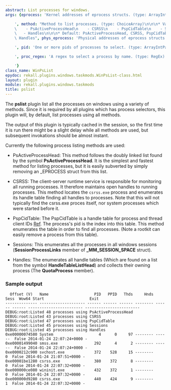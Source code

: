 ```yaml
---
abstract: List processes for windows.
args: {eprocess: 'Kernel addresses of eprocess structs. (type: ArrayIntParser)

    ', method: "Method to list processes. (type: ChoiceArray)\n\n\n* Valid Choices:\n\
    \    - PsActiveProcessHead\n    - CSRSS\n    - PspCidTable\n    - Sessions\n \
    \   - Handles\n\n\n* Default: PsActiveProcessHead, CSRSS, PspCidTable, Sessions,\
    \ Handles", phys_eprocess: 'Physical addresses of eprocess structs. (type: ArrayIntParser)

    ', pid: 'One or more pids of processes to select. (type: ArrayIntParser)

    ', proc_regex: 'A regex to select a process by name. (type: RegEx)

    '}
class_name: WinPsList
epydoc: rekall.plugins.windows.taskmods.WinPsList-class.html
layout: plugin
module: rekall.plugins.windows.taskmods
title: pslist
---
```


The **pslist** plugin list all the processes on windows using a variety of
methods. Since it is required by all plugins which has process selectors, this
plugin will, by default, list processes using all methods.

The output of this plugin is typically cached in the session, so the first time
it is run there might be a slight delay while all methods are used, but
subsequent invokations should be almost instant.

Currently the following process listing methods are used:

* PsActiveProcessHead: This method follows the doubly linked list found by the
  symbol **PsActiveProcessHead**. It is the simplest and fastest method for
  listing processes, but it is easily subverted by simply removing an _EPROCESS
  struct from this list.

* CSRSS: The client-server runtime service is responsible for monitoring all
  running processes. It therefore maintains open handles to running
  processes. This method locates the `csrss.exe` process and enumerates its
  handle table finding all handles to processes. Note that this will not
  typically find the csrss.exe proces itself, nor system processes which were
  started before it.

* PspCidTable: The PspCidTable is a handle table for process and thread client
  IDs [Ref](http://uninformed.org/index.cgi?v=3&a=7&p=6). The process's pid is
  the index into this table. This method enumerates the table in order to find
  all processes. (Note a rootkit can easily remove a process from this table).

* Sessions: This enumerates all the processes in all windows sessions
  (**SessionProcessLinks** member of **_MM_SESSION_SPACE** struct).

* Handles: The enumerates all handle tables (Which are found on a list from the
  symbol **HandleTableListHead**) and collects their owning process (The
  **QuotaProcess** member).

### Sample output

```
  Offset (V)   Name                    PID   PPID   Thds     Hnds   Sess  Wow64 Start                    Exit
-------------- -------------------- ------ ------ ------ -------- ------ ------ ------------------------ ------------------------
DEBUG:root:Listed 48 processes using PsActiveProcessHead
DEBUG:root:Listed 43 processes using CSRSS
DEBUG:root:Listed 47 processes using PspCidTable
DEBUG:root:Listed 45 processes using Sessions
DEBUG:root:Listed 45 processes using Handles
0xe00000074580 System                    4      0     97 -------- ------  False 2014-01-24 22:07:24+0000 -
0xe00001499040 smss.exe                292      4      2 -------- ------  False 2014-01-24 22:07:24+0000 -
0xe0000212c900 svchost.exe             372    528     15 --------      0  False 2014-01-24 21:07:51+0000 -
0xe00001be1280 csrss.exe               380    372      8 --------      0  False 2014-01-24 22:07:32+0000 -
0xe000000ce080 wininit.exe             432    372      1 --------      0  False 2014-01-24 22:07:32+0000 -
0xe000000d9280 csrss.exe               440    424      9 --------      1  False 2014-01-24 22:07:32+0000 -
```